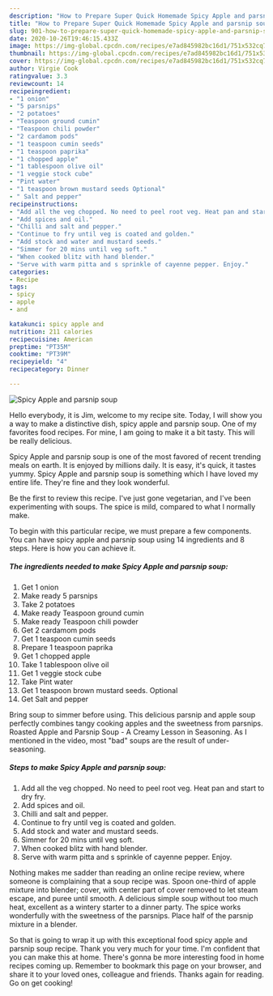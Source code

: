 ```yaml
---
description: "How to Prepare Super Quick Homemade Spicy Apple and parsnip soup"
title: "How to Prepare Super Quick Homemade Spicy Apple and parsnip soup"
slug: 901-how-to-prepare-super-quick-homemade-spicy-apple-and-parsnip-soup
date: 2020-10-26T19:46:15.433Z
image: https://img-global.cpcdn.com/recipes/e7ad845982bc16d1/751x532cq70/spicy-apple-and-parsnip-soup-recipe-main-photo.jpg
thumbnail: https://img-global.cpcdn.com/recipes/e7ad845982bc16d1/751x532cq70/spicy-apple-and-parsnip-soup-recipe-main-photo.jpg
cover: https://img-global.cpcdn.com/recipes/e7ad845982bc16d1/751x532cq70/spicy-apple-and-parsnip-soup-recipe-main-photo.jpg
author: Virgie Cook
ratingvalue: 3.3
reviewcount: 14
recipeingredient:
- "1 onion"
- "5 parsnips"
- "2 potatoes"
- "Teaspoon ground cumin"
- "Teaspoon chili powder"
- "2 cardamom pods"
- "1 teaspoon cumin seeds"
- "1 teaspoon paprika"
- "1 chopped apple"
- "1 tablespoon olive oil"
- "1 veggie stock cube"
- "Pint water"
- "1 teaspoon brown mustard seeds Optional"
- " Salt and pepper"
recipeinstructions:
- "Add all the veg chopped. No need to peel root veg. Heat pan and start to dry fry."
- "Add spices and oil."
- "Chilli and salt and pepper."
- "Continue to fry until veg is coated and golden."
- "Add stock and water and mustard seeds."
- "Simmer for 20 mins until veg soft."
- "When cooked blitz with hand blender."
- "Serve with warm pitta and s sprinkle of cayenne pepper. Enjoy."
categories:
- Recipe
tags:
- spicy
- apple
- and

katakunci: spicy apple and 
nutrition: 211 calories
recipecuisine: American
preptime: "PT35M"
cooktime: "PT39M"
recipeyield: "4"
recipecategory: Dinner

---
```



![Spicy Apple and parsnip soup](https://img-global.cpcdn.com/recipes/e7ad845982bc16d1/751x532cq70/spicy-apple-and-parsnip-soup-recipe-main-photo.jpg)

Hello everybody, it is Jim, welcome to my recipe site. Today, I will show you a way to make a distinctive dish, spicy apple and parsnip soup. One of my favorites food recipes. For mine, I am going to make it a bit tasty. This will be really delicious.

Spicy Apple and parsnip soup is one of the most favored of recent trending meals on earth. It is enjoyed by millions daily. It is easy, it's quick, it tastes yummy. Spicy Apple and parsnip soup is something which I have loved my entire life. They're fine and they look wonderful.

Be the first to review this recipe. I&#39;ve just gone vegetarian, and I&#39;ve been experimenting with soups. The spice is mild, compared to what I normally make.


To begin with this particular recipe, we must prepare a few components. You can have spicy apple and parsnip soup using 14 ingredients and 8 steps. Here is how you can achieve it.

<!--inarticleads1-->

##### The ingredients needed to make Spicy Apple and parsnip soup:

1. Get 1 onion
1. Make ready 5 parsnips
1. Take 2 potatoes
1. Make ready Teaspoon ground cumin
1. Make ready Teaspoon chili powder
1. Get 2 cardamom pods
1. Get 1 teaspoon cumin seeds
1. Prepare 1 teaspoon paprika
1. Get 1 chopped apple
1. Take 1 tablespoon olive oil
1. Get 1 veggie stock cube
1. Take Pint water
1. Get 1 teaspoon brown mustard seeds. Optional
1. Get  Salt and pepper


Bring soup to simmer before using. This delicious parsnip and apple soup perfectly combines tangy cooking apples and the sweetness from parsnips. Roasted Apple and Parsnip Soup - A Creamy Lesson in Seasoning. As I mentioned in the video, most &#34;bad&#34; soups are the result of under-seasoning. 

<!--inarticleads2-->

##### Steps to make Spicy Apple and parsnip soup:

1. Add all the veg chopped. No need to peel root veg. Heat pan and start to dry fry.
1. Add spices and oil.
1. Chilli and salt and pepper.
1. Continue to fry until veg is coated and golden.
1. Add stock and water and mustard seeds.
1. Simmer for 20 mins until veg soft.
1. When cooked blitz with hand blender.
1. Serve with warm pitta and s sprinkle of cayenne pepper. Enjoy.


Nothing makes me sadder than reading an online recipe review, where someone is complaining that a soup recipe was. Spoon one-third of apple mixture into blender; cover, with center part of cover removed to let steam escape, and puree until smooth. A delicious simple soup without too much heat, excellent as a wintery starter to a dinner party. The spice works wonderfully with the sweetness of the parsnips. Place half of the parsnip mixture in a blender. 

So that is going to wrap it up with this exceptional food spicy apple and parsnip soup recipe. Thank you very much for your time. I'm confident that you can make this at home. There's gonna be more interesting food in home recipes coming up. Remember to bookmark this page on your browser, and share it to your loved ones, colleague and friends. Thanks again for reading. Go on get cooking!
